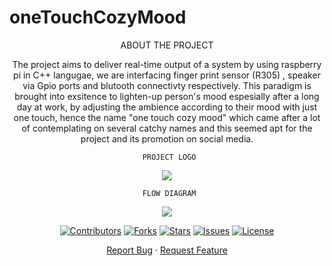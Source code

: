 # oneTouchCozyMood

<div align="center">
 
  ABOUT THE PROJECT
  
  The project aims to deliver real-time output of a system by using raspberry pi in C++ langugae, we are interfacing finger print sensor (R305) , speaker via Gpio ports and blutooth connectivty respectively. This paradigm is brought into exsitence to lighten-up person's mood espesially after a long day at work, by adjusting the ambience according to their mood with just one touch, hence the name "one touch cozy mood" which came after a lot of contemplating on several catchy names and this seemed apt for the project and its promotion on social media.
  
  
     PROJECT LOGO
  ![](https://github.com/Nishant-web/oneTouchCozyMood/blob/main/IMG_0050.jpeg)
  
     FLOW DIAGRAM
  ![](https://github.com/Nishant-web/oneTouchCozyMood/blob/main/EB5AA2D1-B228-45EA-9A8C-F5E603E43BAF.jpeg)
  
  
  
  [![Contributors](https://img.shields.io/github/contributors/andretsolkas/oneTouchCozyMood.svg?style=for-the-badge)](https://github.com/andretsolkas/oneTouchCozyMood/graphs/contributors)
  [![Forks](https://img.shields.io/github/forks/andretsolkas/oneTouchCozyMood.svg?style=for-the-badge)](https://github.com/andretsolkas/oneTouchCozyMood/network/members)
  [![Stars](https://img.shields.io/github/stars/andretsolkas/oneTouchCozyMood.svg?style=for-the-badge)](https://github.com/andretsolkas/oneTouchCozyMood/stargazers)
  [![Issues](https://img.shields.io/github/issues/andretsolkas/oneTouchCozyMood.svg?style=for-the-badge)](https://github.com/andretsolkas/oneTouchCozyMood/issues)
  [![License](https://img.shields.io/github/license/andretsolkas/oneTouchCozyMood.svg?style=for-the-badge)](https://github.com/andretsolkas/oneTouchCozyMood/blob/main/LICENSE)
  
</div>

<div align="center">
  
  <a href="https://github.com/andretsolkas/oneTouchCozyMood/issues">Report Bug</a>
  ·
  <a href="https://github.com/andretsolkas/oneTouchCozyMood/issues">Request Feature</a>
  
</div>
